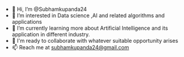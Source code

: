 - 👋 Hi, I’m @Subhamkupanda24
- 👀 I’m interested in Data science ,AI and related algorithms and applications
- 🌱 I’m currently learning more about Artificial Intelligence and its application in different industry.
- 💞️ I'm ready to collaborate with whatever suitable opportunity arises 
- 📫 Reach me at subhamkupanda24@gmail.com

<!---
Subhamkupanda24/Subhamkupanda24 is a ✨ special ✨ repository because its `README.md` (this file) appears on your GitHub profile.
You can click the Preview link to take a look at your changes.
--->
